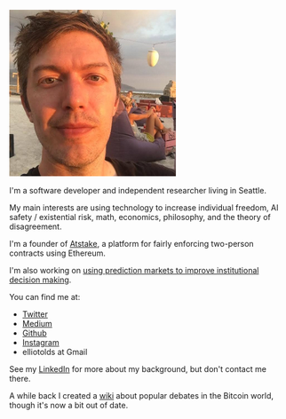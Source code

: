 ![me](mefb300.jpg)

I'm a software developer and independent researcher living in Seattle.

My main interests are using technology to increase individual freedom, AI safety / existential risk, math, economics, philosophy, and the theory of disagreement.

I'm a founder of [Atstake](https://atstake.net), a platform for fairly enforcing two-person contracts using Ethereum.

I'm also working on [using prediction markets to improve institutional decision making](institutionaldecisionmaking.md).

You can find me at:
- [Twitter](https://twitter.com/elliot_olds)
- [Medium](https://medium.com/@elliotolds)
- [Github](https://github.com/elliotolds)
- [Instagram](https://www.instagram.com/symme7ry/)
- elliotolds at Gmail

See my [LinkedIn](https://www.linkedin.com/in/elliotolds/) for more about my background, but don't contact me there.


A while back I created a [wiki](https://bitcoindebates.miraheze.org) about popular debates in the Bitcoin world, though it's now a bit out of date.
